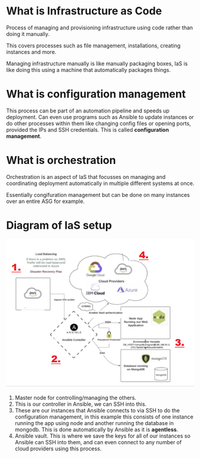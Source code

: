 # What is Infrastructure as Code

Process of managing and provisioning infrastructure using code rather than doing it manually.

This covers processes such as file management, installations, creating instances and more.

Managing infrastructure manually is like manually packaging boxes, IaS is like doing this using a machine that automatically packages things.


# What is configuration management

This process can be part of an automation pipeline and speeds up deployment. Can even use programs such as Ansible to update instances or do other processes within them like changing config files or opening ports, provided the IPs and SSH credentials. This is called **configuration management**.

# What is orchestration

Orchestration is an aspect of IaS that focusses on managing and coordinating deployment automatically in multiple different systems at once. 

Essentially congifuration management but can be done on many instances over an entire ASG for example.

# Diagram of IaS setup

![ansiblescrsh.png](ansiblescrsh.png)

1. Master node for controlling/managing the others.
2. This is our controller in Ansible, we can SSH into this. 
3. These are our instances that Ansible connects to via SSH to do the configuration management, in this example this consists of one instance running the app using node and another running the database in mongodb. This is done automatically by Ansible as it is **agentless**.
4. Ansible vault. This is where we save the keys for all of our instances so Ansible can SSH into them, and can even connect to any number of cloud providers using this process. 